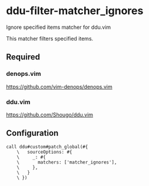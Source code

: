 # ddu-filter-matcher_ignores

Ignore specified items matcher for ddu.vim

This matcher filters specified items.

## Required

### denops.vim

https://github.com/vim-denops/denops.vim

### ddu.vim

https://github.com/Shougo/ddu.vim

## Configuration

```vim
call ddu#custom#patch_global(#{
    \   sourceOptions: #{
    \     _: #{
    \       matchers: ['matcher_ignores'],
    \     },
    \   }
    \ })
```
